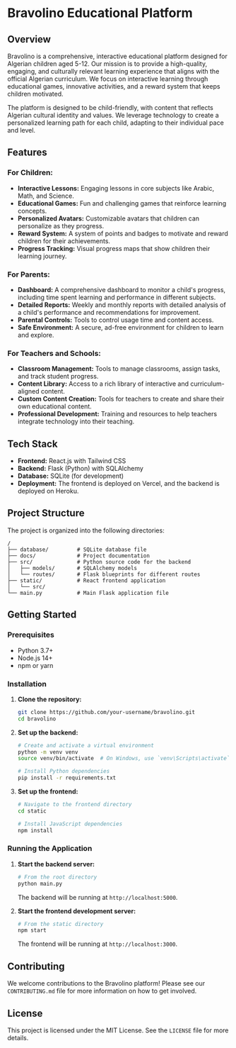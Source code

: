 # Bravolino Educational Platform

## Overview

Bravolino is a comprehensive, interactive educational platform designed for Algerian children aged 5-12. Our mission is to provide a high-quality, engaging, and culturally relevant learning experience that aligns with the official Algerian curriculum. We focus on interactive learning through educational games, innovative activities, and a reward system that keeps children motivated.

The platform is designed to be child-friendly, with content that reflects Algerian cultural identity and values. We leverage technology to create a personalized learning path for each child, adapting to their individual pace and level.

## Features

### For Children:

*   **Interactive Lessons:** Engaging lessons in core subjects like Arabic, Math, and Science.
*   **Educational Games:** Fun and challenging games that reinforce learning concepts.
*   **Personalized Avatars:** Customizable avatars that children can personalize as they progress.
*   **Reward System:** A system of points and badges to motivate and reward children for their achievements.
*   **Progress Tracking:** Visual progress maps that show children their learning journey.

### For Parents:

*   **Dashboard:** A comprehensive dashboard to monitor a child's progress, including time spent learning and performance in different subjects.
*   **Detailed Reports:** Weekly and monthly reports with detailed analysis of a child's performance and recommendations for improvement.
*   **Parental Controls:** Tools to control usage time and content access.
*   **Safe Environment:** A secure, ad-free environment for children to learn and explore.

### For Teachers and Schools:

*   **Classroom Management:** Tools to manage classrooms, assign tasks, and track student progress.
*   **Content Library:** Access to a rich library of interactive and curriculum-aligned content.
*   **Custom Content Creation:** Tools for teachers to create and share their own educational content.
*   **Professional Development:** Training and resources to help teachers integrate technology into their teaching.

## Tech Stack

*   **Frontend:** React.js with Tailwind CSS
*   **Backend:** Flask (Python) with SQLAlchemy
*   **Database:** SQLite (for development)
*   **Deployment:** The frontend is deployed on Vercel, and the backend is deployed on Heroku.

## Project Structure

The project is organized into the following directories:

```
/
├── database/         # SQLite database file
├── docs/             # Project documentation
├── src/              # Python source code for the backend
│   ├── models/       # SQLAlchemy models
│   └── routes/       # Flask blueprints for different routes
├── static/           # React frontend application
│   └── src/
└── main.py           # Main Flask application file
```

## Getting Started

### Prerequisites

*   Python 3.7+
*   Node.js 14+
*   npm or yarn

### Installation

1.  **Clone the repository:**
    ```bash
    git clone https://github.com/your-username/bravolino.git
    cd bravolino
    ```

2.  **Set up the backend:**
    ```bash
    # Create and activate a virtual environment
    python -m venv venv
    source venv/bin/activate  # On Windows, use `venv\Scripts\activate`

    # Install Python dependencies
    pip install -r requirements.txt
    ```

3.  **Set up the frontend:**
    ```bash
    # Navigate to the frontend directory
    cd static

    # Install JavaScript dependencies
    npm install
    ```

### Running the Application

1.  **Start the backend server:**
    ```bash
    # From the root directory
    python main.py
    ```
    The backend will be running at `http://localhost:5000`.

2.  **Start the frontend development server:**
    ```bash
    # From the static directory
    npm start
    ```
    The frontend will be running at `http://localhost:3000`.

## Contributing

We welcome contributions to the Bravolino platform! Please see our `CONTRIBUTING.md` file for more information on how to get involved.

## License

This project is licensed under the MIT License. See the `LICENSE` file for more details.
